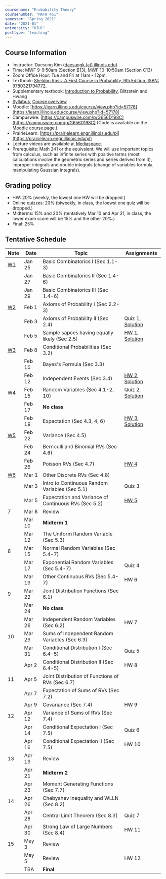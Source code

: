 ```yaml
---
coursename: "Probability Theory"
coursenumber: "MATH 461"
semester: "Spring 2021"
date: "2021-01"
university: "UIUC"
posttype: "teaching"
---
```


## Course Information

- Instructor: Daesung Kim ([daesungk (at) illinois.edu](mailto:daesungk@illinois.edu))
- Time: MWF 9-9:50am (Section B13), MWF 10-10:50am (Section C13)
- Zoom Office Hour: Tue and Fri at 11am - 12pm.
- Textbook: [Sheldon Ross, A First Course in Probability, 9th Edition, ISBN: 9780321794772.](https://www.amazon.com/First-Course-Probability-9th/dp/032179477X)
- Supplementary textbook: [Introduction to Probability](http://probabilitybook.net), Blitzstein and Hwang
- [Syllabus](math461-s21-syllabus.pdf), [Course overview](math461-s21-overview.pdf) 
- Moodle: [https://learn.illinois.edu/course/view.php?id=57178](https://learn.illinois.edu/course/view.php?id=57178) 
- Campuswire: [https://campuswire.com/p/G656D198C](https://campuswire.com/p/G656D198C) (Code is available on the Moodle course page.)
- PrairieLearn: [https://prairielearn.engr.illinois.edu/pl](https://prairielearn.engr.illinois.edu/pl)
- Lecture videos are available at [Mediaspace](https://mediaspace.illinois.edu/channel/MATH+461%3A+Probability+Theory+Spring+2021/197286143).
- Prerequisite: Math 241 or the equivalent. We will use important topics from calculus, such as infinite series with positive terms (most calculations involve the geometric series and series derived from it), improper integrals and double integrals (change of variables formula, manipulating Gaussian integrals).

## Grading policy
- HW: 20% (weekly, the lowest one HW will be dropped.)
- Online quizzes: 20% (biweekly, in class, the loewst one quiz will be dropped.)
- Midterms: 15% and 20% (tentatively Mar 10 and Apr 21, in class, the lower exam score will be 15% and the other 20%.)
- Final: 25%

## Tentative Schedule 
| Note                          | Date   | Topic                                                | Assignments                                                     |
| ---                           | ---    | ---                                                  | ---                                                             |
| [W1](math461-s21-note-w1.pdf) | Jan 25 | Basic Combinatorics I (Sec 1.1-3)                    |                                                                 |
|                               | Jan 27 | Basic Combinatorics II (Sec 1.4-6)                   |                                                                 |
|                               | Jan 29 | Basic Combinatorics III (Sec 1.4-6)                  |                                                                 |
| [W2](math461-s21-note-w2.pdf) | Feb 1  | Axioms of Probability I (Sec 2.2-3)                  |                                                                 |
|                               | Feb 3  | Axioms of Probability II (Sec 2.4)                   | Quiz 1, [Solution](math461-s21-quiz1sol.pdf)                    |
|                               | Feb 5  | Sample sapces having equally likely (Sec 2.5)        | [HW 1](math461-s21-hw1.pdf), [Solution](math461-s21-hw1sol.pdf) |
| [W3](math461-s21-note-w3.pdf) | Feb 8  | Conditional Probabilities (Sec 3.2)                  |                                                                 |
|                               | Feb 10 | Bayes's Formula (Sec 3.3)                            |                                                                 |
|                               | Feb 12 | Independent Events (Sec 3.4)                         | [HW 2](math461-s21-hw2.pdf), [Solution](math461-s21-hw2sol.pdf) |
| [W4](math461-s21-note-w4.pdf) | Feb 15 | Random Variables (Sec 4.1-2, 10)                     | Quiz 2, [Solution](math461-s21-quiz2sol.pdf)                    |
|                               | Feb 17 | **No class**                                         |                                                                 |
|                               | Feb 19 | Expectation (Sec 4.3, 4, 6)                          | [HW 3](math461-s21-hw3.pdf), [Solution](math461-s21-hw3sol.pdf) |
| [W5](math461-s21-note-w5.pdf) | Feb 22 | Variance (Sec 4.5)                                   |                                                                 |
|                               | Feb 24 | Bernoulli and Binomial RVs (Sec 4.6)                 |                                                                 |
|                               | Feb 26 | Poisson RVs (Sec 4.7)                                | [HW 4](math461-s21-hw4.pdf)                                     |
| [W6](math461-s21-note-w6.pdf) | Mar 1  | Other Discrete RVs (Sec 4.8)                         |                                                                 |
|                               | Mar 3  | Intro to Continuous Random Variables (Sec 5.1)       | Quiz 3                                                          |
|                               | Mar 5  | Expectation and Variance of Continuous RVs (Sec 5.2) | [HW 5](math461-s21-hw5.pdf)                                     |
| 7                             | Mar 8  | Review                                               |                                                                 |
|                               | Mar 10 | **Midterm 1**                                        |                                                                 |
|                               | Mar 12 | The Uniform Random Variable (Sec 5.3)                |                                                                 |
| 8                             | Mar 15 | Normal Random Variables (Sec 5.4-7)                  |                                                                 |
|                               | Mar 17 | Exponential Random Variables (Sec 5.4-7)             | Quiz 4                                                          |
|                               | Mar 19 | Other Continuous RVs (Sec 5.4-7)                     | HW 6                                                            |
| 9                             | Mar 22 | Joint Distribution Functions (Sec 6.1)               |                                                                 |
|                               | Mar 24 | **No class**                                         |                                                                 |
|                               | Mar 26 | Independent Random Variables (Sec 6.2)               | HW 7                                                            |
| 10                            | Mar 29 | Sums of Independent Random Variables (Sec 6.3)       |                                                                 |
|                               | Mar 31 | Conditional Distribution I (Sec 6.4-5)               | Quiz 5                                                          |
|                               | Apr 2  | Conditional Distribution II (Sec 6.4-5)              | HW 8                                                            |
| 11                            | Apr 5  | Joint Distribution of Functions of RVs (Sec 6.7)     |                                                                 |
|                               | Apr 7  | Expectation of Sums of RVs (Sec 7.2)                 |                                                                 |
|                               | Apr 9  | Covariance (Sec 7.4)                                 | HW 9                                                            |
| 12                            | Apr 12 | Variance of Sums of RVs (Sec 7.4)                    |                                                                 |
|                               | Apr 14 | Conditional Expectation I (Sec 7.5)                  | Quiz 6                                                          |
|                               | Apr 16 | Conditional Expectation II (Sec 7.5)                 | HW 10                                                           |
| 13                            | Apr 19 | Review                                               |                                                                 |
|                               | Apr 21 | **Midterm 2**                                        |                                                                 |
|                               | Apr 23 | Moment Generating Functions (Sec 7.7)                |                                                                 |
| 14                            | Apr 26 | Chebyshev inequality and WLLN (Sec 8.2)              |                                                                 |
|                               | Apr 28 | Central Limit Theorem (Sec 8.3)                      | Quiz 7                                                          |
|                               | Apr 30 | Strong Law of Large Numbers (Sec 8.4)                | HW 11                                                           |
| 15                            | May 3  | Review                                               |                                                                 |
|                               | May 5  | Review                                               | HW 12                                                           |
|                               | TBA    | **Final**                                            |                                                                 |


